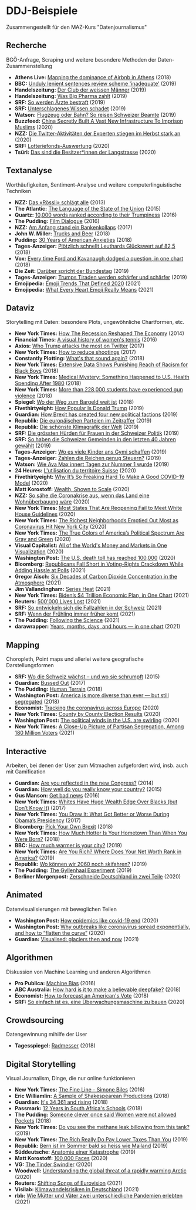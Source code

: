 # DDJ-Beispiele

Zusammengestellt für den MAZ-Kurs "Datenjournalismus"

## Recherche
BGÖ-Anfrage, Scraping und weitere besondere Methoden der Daten-Zusammenstellung
- **Athens Live:** [Mapping the dominance of Airbnb in Athens](https://medium.com/athenslivegr/mapping-the-dominance-of-airbnb-in-athens-4cb9e0657e80) (2018)
- **BBC:** [Unduly lenient sentences review scheme 'inadequate'](https://www.bbc.com/news/uk-47879288) (2019)
- **Handelszeitung:** [Der Club der weissen Männer](https://www.handelszeitung.ch/unternehmen/zahlen-der-club-der-weissen-manner) (2019)
- **Handelszeitung:** [Was Big Pharma zahlt](https://www.handelszeitung.ch/unternehmen/was-big-pharma-zahlt-die-geldflusse-ins-gesundheitswesen) (2019)
- **SRF:** [So werden Ärzte bestraft](https://www.srf.ch/news/schweiz/gesperrte-mediziner-so-werden-aerzte-bestraft) (2019)
- **SRF:** [Unterschlagenes Wissen schadet](https://www.srf.ch/news/schweiz/studien-skandal-unterschlagenes-wissen-schadet) (2019)
- **Watson:** [Flugzeug oder Bahn? So reisen Schweizer Beamte](https://www.watson.ch/schweiz/gesellschaft%20&%20politik/729967208-flugzeug-oder-bahn-so-reisen-die-schweizer-beamten) (2019)
- **Buzzfeed:** [China Secretly Built A Vast New Infrastructure To Imprison Muslims](https://www.buzzfeednews.com/article/meghara/china-new-internment-camps-xinjiang-uighurs-muslims) (2020)
- **NZZ:** [Die Twitter-Aktivitäten der Experten stiegen im Herbst stark an](https://www.nzz.ch/visuals/fast-so-steil-wie-die-infektionskurve-die-twitter-aktivitaeten-der-experten-stiegen-im-herbst-stark-an-ld.1588595) (2020)
- **SRF:** [Lotteriefonds-Auswertung](https://www.srf.ch/news/schweiz/lotteriefonds-auswertung-vor-allem-grossinstitutionen-profitieren) (2020)
- **Tsüri:** [Das sind die Besitzer*innen der Langstrasse](https://tsri.ch/zh/exklusiv-das-sind-die-besitzerinnen-der-langstrasse/) (2020)
## Textanalyse
Worthäufigkeiten, Sentiment-Analyse und weitere computerlinguistische Techniken
- **NZZ:** [Das «Rössli» schlägt alle](https://www.nzz.ch/inland-sommerserie-schweizer-karten-interaktiv/vergleich-restaurantnamen-in-der-schweiz-1.18123894) (2013)
- **The Atlantic:** [The Language of the State of the Union](https://www.theatlantic.com/politics/archive/2015/01/the-language-of-the-state-of-the-union/384575/) (2015)
- **Quartz:** [10,000 words ranked according to their Trumpiness](https://qz.com/836813/10000-words-ranked-according-to-trumpiness/) (2016)
- **The Pudding:** [Film Dialogue](https://pudding.cool/2017/03/film-dialogue/) (2016)
- **NZZ:** [Am Anfang stand ein Bankenkollaps](https://www.nzz.ch/wirtschaft/40-jahre-bankenregulierung-unter-der-lupe-die-worte-welche-die-naechste-finanzkrise-verhindern-sollen-ld.1304103) (2017)
- **John W. Miller:** [Trucks and Beer](https://www.johnwmillr.com/trucks-and-beer/) (2018)
- **Pudding:** [30 Years of American Anxieties](https://pudding.cool/2018/11/dearabby/) (2018)
- **Tages-Anzeiger:** [Plötzlich schnellt Leuthards Glückswert auf 82,5](https://www.tagesanzeiger.ch/schweiz/ploetzlich-schnellt-leuthards-glueckswert-auf-955/story/16555683) (2018)
- **Vox:** [Every time Ford and Kavanaugh dodged a question, in one chart](https://www.vox.com/platform/amp/policy-and-politics/2018/9/28/17914308/kavanaugh-ford-question-dodge-hearing-chart?utm_campaign=alv9n&utm_content=chorus&utm_medium=social&utm_source=twitter&__twitter_impression=true) (2018)
- **Die Zeit:** [Darüber spricht der Bundestag](https://www.zeit.de/politik/deutschland/2019-09/bundestag-jubilaeum-70-jahre-parlament-reden-woerter-sprache-wandel#) (2019)
- **Tages-Anzeiger:** [Trumps Tiraden werden schärfer und schärfer](https://www.tagesanzeiger.ch/ausland/Trumps-Hasstiraden-in-den-sozialen-Medien-nehmen-unaufhoerlich-zu/story/11406769) (2019)
- **Emojipedia:** [Emoji Trends That Defined 2020](https://blog.emojipedia.org/emoji-trends-that-defined-2020/) (2021)
- **Emojipedia:** [What Every Heart Emoji Really Means](https://blog.emojipedia.org/what-every-heart-emoji-really-means/) (2021)
## Dataviz
Storytelling mit Daten: besondere Plots, ungewöhnliche Chartformen, etc.
- **New York Times:** [How The Recession Reshaped The Economy](https://www.nytimes.com/interactive/2014/06/05/upshot/how-the-recession-reshaped-the-economy-in-255-charts.html) (2014)
- **Financial Times:** [A visual history of women's tennis](https://ig.ft.com/sites/visual-history-of-womens-tennis/) (2016)
- **Axios:** [Who Trump attacks the most on Twitter](https://www.axios.com/who-trump-attacks-the-most-on-twitter-1513305449-f084c32e-fcdf-43a3-8c55-2da84d45db34.html) (2017)
- **New York Times:** [How to reduce shootings](https://www.nytimes.com/interactive/2017/11/06/opinion/how-to-reduce-shootings.html) (2017)
- **Constantly Plotting:** [What's that sound again?](https://constantlyplotting.com/whats-that-sound-again/) (2018)
- **New York Times:** [Extensive Data Shows Punishing Reach of Racism for Black Boys](https://www.nytimes.com/interactive/2018/03/19/upshot/race-class-white-and-black-men.html) (2018)
- **New York Times:** [Medical Mystery: Something Happened to U.S. Health Spending After 1980](https://www.nytimes.com/2018/05/14/upshot/medical-mystery-health-spending-1980.html?smtyp=cur&smid=tw-nytimes) (2018)
- **New York Times:** [More than 228,000 students have experienced gun violence](https://www.washingtonpost.com/graphics/2018/local/school-shootings-database/) (2018)
- **Spiegel:** [Wo der Weg zum Bargeld weit ist](https://www.spiegel.de/wirtschaft/service/geldautomaten-wie-sind-sie-in-deutschland-verteilt-a-1226430.html) (2018)
- **Fivethirtyeight:** [How Popular Is Donald Trump](https://projects.fivethirtyeight.com/trump-approval-ratings/?ex_cid=rrpromo) (2019)
- **Guardian:** [How Brexit has created four new political factions](https://www.theguardian.com/politics/ng-interactive/2019/feb/15/how-brexit-revealed-four-new-political-factions) (2019)
- **Republik:** [Die europäischen Parteien im Zeitraffer](https://www.republik.ch/2019/05/13/die-europaeischen-parteien-im-zeitraffer) (2019)
- **Republik:** [Die schönste Klimagrafik der Welt](https://www.republik.ch/2019/04/08/die-schoenste-klimagrafik-der-welt) (2019)
- **SRF:** [Die grössten Hürden für Frauen in der Schweizer Politik](https://www.srf.ch/news/schweiz/wahlen-2019/wahlen-2019-die-groessten-huerden-fuer-frauen-in-der-schweizer-politik) (2019)
- **SRF:** [So haben die Schweizer Gemeinden in den letzten 40 Jahren gewählt](https://www.srf.ch/news/schweiz/wahlen-2019/wahlen-2019-so-haben-die-schweizer-gemeinden-in-den-letzten-40-jahren-gewaehlt) (2019)
- **Tages-Anzeiger:** [Wo es viele Kinder ans Gymi schaffen](https://www.tagesanzeiger.ch/zuerich/region/wo-es-viele-kinder-ans-gymi-schaffen/story/30076325) (2019)
- **Tages-Anzeiger:** [Zahlen die Reichen genug Steuern?](https://interaktiv.tagesanzeiger.ch/2019/zahlen-reiche-genug-steuern/?nosome) (2019)
- **Watson:** [Wie Ava Max innert Tagen zur Nummer 1 wurde](https://www.watson.ch/leben/wissen/270726641-hitparade-diese-kuenstler-kamen-schnell-zu-ihrem-nummer-1-hit-wie-aktuell-ava-max) (2019)
- **24 Heures:** [L'utilisation du territoire Suisse](https://interactif.24heures.ch/2018/utilisation-du-territoire/) (2020)
- **Fivethirtyeight:** [Why It’s So Freaking Hard To Make A Good COVID-19 Model](https://fivethirtyeight.com/features/why-its-so-freaking-hard-to-make-a-good-covid-19-model/) (2020)
- **Matt Korostoff:** [Wealth, Shown to Scale](https://mkorostoff.github.io/1-pixel-wealth/) (2020)
- **NZZ:** [So sähe die Coronakrise aus, wenn das Land eine Wohnüberbauung wäre](https://www.nzz.ch/schweiz/corona-in-der-schweiz-wie-covid-19-unser-leben-veraendert-hat-ld.1588566) (2020)
- **New York Times:** [Most States That Are Reopening Fail to Meet White House Guidelines](https://www.nytimes.com/interactive/2020/05/07/us/coronavirus-states-reopen-criteria.html) (2020)
- **New York Times:** [The Richest Neighborhoods Emptied Out Most as Coronavirus Hit New York City](https://www.nytimes.com/interactive/2020/05/15/upshot/who-left-new-york-coronavirus.html) (2020)
- **New York Times:** [The True Colors of America’s Political Spectrum Are Gray and Green](https://www.nytimes.com/interactive/2020/09/02/upshot/america-political-spectrum.html) (2020)
- **Visual Capitalist:** [All of the World's Money and Markets in One Visualization](https://www.visualcapitalist.com/all-of-the-worlds-money-and-markets-in-one-visualization-2020/) (2020)
- **Washington Post:** [The U.S. death toll has reached 100,000](https://www.washingtonpost.com/graphics/2020/national/100000-deaths-american-coronavirus/?itid=hp_hp-bignews4_animated-map%3Ahomepage%2Fstory-ans) (2020)
- **Bloomberg:** [Republicans Fall Short in Voting-Rights Crackdown While Adding Hassle at Polls](https://www.bloomberg.com/graphics/2021-voting-laws/?utm_medium=deeplink&sref=TyeWAPOj) (2021)
- **Gregor Aisch:** [Six Decades of Carbon Dioxide Concentration in the Atmosphere](https://www.datawrapper.de/_/OHgEm/) (2021)
- **Jim Vallandingham:** [Series Heat](https://vallandingham.me/seriesheat/?s=03#/?id=tt0460649) (2021)
- **New York Times:** [Biden’s $4 Trillion Economic Plan, in One Chart](https://www.nytimes.com/2021/04/28/upshot/biden-families-plan-american-rescue-infrastructure.html) (2021)
- **Reuters:** [500'000 Lives Lost](https://graphics.reuters.com/HEALTH-CORONAVIRUS/USA-CASUALTIES-CHRONOLOGY/xklpyomnrpg/index.html) (2021)
- **SRF:** [So entwickeln sich die Fallzahlen in der Schweiz](https://www.srf.ch/news/schweiz/coronavirus-so-entwickeln-sich-die-fallzahlen-in-der-schweiz) (2021)
- **SRF:** [Wenn der Frühling immer früher komt](https://www.srf.ch/news/schweiz/globale-erwaermung-wenn-der-fruehling-immer-frueher-kommt?wt_mc_o=srf.share.app.srf-app.unknown) (2021)
- **The Pudding:** [Following the Science](https://pudding.cool/2021/03/covid-science/) (2021)
- **darawrapper:** [Years, months, days, and hours — in one chart](https://blog.datawrapper.de/different-time-scales-in-one-chart/?s=03) (2021)
## Mapping
Choropleth, Point maps und allerlei weitere geografische Darstellungsformen
- **SRF:** [Wo die Schweiz wächst – und wo sie schrumpft](https://www.srf.ch/news/wo-die-schweiz-waechst-und-wo-sie-schrumpft-2) (2015)
- **Guardian:** [Bussed Out](https://www.theguardian.com/us-news/ng-interactive/2017/dec/20/bussed-out-america-moves-homeless-people-country-study) (2017)
- **The Pudding:** [Human Terrain](https://pudding.cool/2018/10/city_3d/) (2018)
- **Washington Post:** [America is more diverse than ever — but still segregated](https://www.theguardian.com/us-news/ng-interactive/2017/dec/20/bussed-out-america-moves-homeless-people-country-study) (2018)
- **Economist:** [Tracking the coronavirus across Europe](https://www.economist.com/graphic-detail/2020/07/03/tracking-the-coronavirus-across-europe) (2020)
- **New York Times:** [County by County Election Results](https://www.nytimes.com/interactive/2020/11/05/us/texas-election-results.html) (2020)
- **Washington Post:** [The political winds in the U.S. are swirling](https://www.washingtonpost.com/graphics/2020/elections/electorate-changes-2016-election-vs-2020/) (2020)
- **New York Times:** [A Close-Up Picture of Partisan Segregation, Among 180 Million Voters](https://www.nytimes.com/interactive/2021/03/17/upshot/partisan-segregation-maps.html) (2021)
## Interactive
Arbeiten, bei denen der User zum Mitmachen aufgefordert wird, insb. auch mit Gamification
- **Guardian:** [Are you reflected in the new Congress?](https://www.theguardian.com/us-news/ng-interactive/2014/nov/06/-sp-congress-diversity-women-race-lgbt-are-you-represented) (2014)
- **Guardian:** [How well do you really know your country?](https://www.theguardian.com/world/ng-interactive/2015/dec/02/how-well-do-you-really-know-your-country-take-our-quiz) (2015)
- **Gus Manson:** [Get bad news](https://www.getbadnews.com/#intro) (2016)
- **New York Times:** [Whites Have Huge Wealth Edge Over Blacks (but Don’t Know It)](https://www.nytimes.com/interactive/2017/09/18/upshot/black-white-wealth-gap-perceptions.html) (2017)
- **New York Times:** [You Draw It: What Got Better or Worse During Obama’s Presidency](https://www.nytimes.com/interactive/2017/01/15/us/politics/you-draw-obama-legacy.html) (2017)
- **Bloomberg:** [Pick Your Own Brexit](https://www.bloomberg.com/graphics/2018-pick-your-own-brexit/) (2018)
- **New York Times:** [How Much Hotter Is Your Hometown Than When You Were Born?](https://www.nytimes.com/interactive/2018/08/30/climate/how-much-hotter-is-your-hometown.html?smid=fb-nytimes&smtyp=cur) (2018)
- **BBC:** [How much warmer is your city?](https://www.bbc.co.uk/news/resources/idt-985b9374-596e-4ae6-aa04-7fbcae4cb7ee) (2019)
- **New York Times:** [Are You Rich? Where Does Your Net Worth Rank in America?](https://www.nytimes.com/interactive/2019/08/12/upshot/are-you-rich-where-does-your-net-worth-rank-wealth.html) (2019)
- **Republik:** [Wo können wir 2060 noch skifahren?](https://www.republik.ch/2019/02/06/wo-koennen-wir-im-jahr-2060-noch-ski-fahren) (2019)
- **The Pudding:** [The Gyllenhaal Experiment](https://pudding.cool/2019/02/gyllenhaal/) (2019)
- **Berliner Morgenpost:** [Zerschneide Deutschland in zwei Teile](https://interaktiv.morgenpost.de/deutschland-teilen-deutsche-einheit-wiedervereinigung/) (2020)
## Animated
Datenvisualisierungen mit beweglichen Teilen
- **Washington Post:** [How epidemics like covid-19 end](https://www.washingtonpost.com/graphics/2020/health/coronavirus-how-epidemics-spread-and-end/?tid=a_inl_manual&tidloc=10) (2020)
- **Washington Post:** [Why outbreaks like coronavirus spread exponentially, and how to “flatten the curve”](https://www.washingtonpost.com/graphics/2020/world/corona-simulator/) (2020)
- **Guardian:** [Visualised: glaciers then and now](https://www.theguardian.com/environment/ng-interactive/2021/apr/29/visualised-glaciers-now-and-then) (2021)
## Algorithmen
Diskussion von Machine Learning und anderen Algorithmen
- **Pro Publica:** [Machine Bias](https://www.propublica.org/article/machine-bias-risk-assessments-in-criminal-sentencing) (2016)
- **ABC Australia:** [How hard is it to make a believable deepfake?](https://www.abc.net.au/news/2018-09-28/fake-news-how-hard-is-it-to-make-a-deepfake-video/10313906) (2018)
- **Economist:** [How to forecast an American's Vote](https://www.economist.com/graphic-detail/2018/11/03/how-to-forecast-an-americans-vote) (2018)
- **SRF:** [So einfach ist es, eine Überwachungsmaschine zu bauen](https://www.srf.ch/news/schweiz/automatische-gesichtserkennung-so-einfach-ist-es-eine-ueberwachungsmaschine-zu-bauen) (2020)
## Crowdsourcing
Datengewinnung mihilfe der User
- **Tagesspiegel:** [Radmesser](https://interaktiv.tagesspiegel.de/radmesser/index.html) (2018)
## Digital Storytelling
Visual Journalism, Dinge, die nur online funktionieren
- **New York Times:** [The Fine Line - Simone Biles](https://www.nytimes.com/interactive/2016/08/05/sports/olympics-gymnast-simone-biles.html) (2016)
- **Eric Williamlin:** [A Sample of Shakespearean Productions](https://ericwilliamlin.com/shakespeare_production_data/) (2018)
- **Guardian:** [It's 34,361 and rising](https://www.theguardian.com/world/2018/jun/20/the-list-europe-migrant-bodycount) (2018)
- **Passmark:** [12 Years in South Africa's Schools](http://passmark.org.za/schools/) (2018)
- **The Pudding:** [Someone clever once said Women were not allowed Pockets](https://pudding.cool/2018/08/pockets/) (2018)
- **New York Times:** [Do you see the methane leak billowing from this tank?](https://www.nytimes.com/interactive/2019/12/12/climate/texas-methane-super-emitters.html) (2019)
- **New York Times:** [The Rich Really Do Pay Lower Taxes Than You](https://www.nytimes.com/interactive/2019/10/06/opinion/income-tax-rate-wealthy.html) (2019)
- **Republik:** [Bern ist im Sommer bald so heiss wie Mailand](https://www.republik.ch/2019/07/11/bern-ist-im-sommer-bald-so-heiss-wie-mailand) (2019)
- **Süddeutsche:** [Anatomie einer Katastrophe](https://projekte.sueddeutsche.de/artikel/politik/was-die-klimakrise-wirklich-bedeutet-e946076/) (2019)
- **Matt Korostoff:** [100,000 Faces](https://mkorostoff.github.io/hundred-thousand-faces/) (2020)
- **VG:** [The Tinder Swindler](https://www.vg.no/spesial/2019/tindersvindleren/english/) (2020)
- **Woodwell:** [Understanding the global threat of a rapidly warming Arctic](https://www.woodwellclimate.org/research-area/arctic/) (2020)
- **Reuters:** [Shifting Songs of Eurovision](https://graphics.reuters.com/MUSIC-EUROVISION/FINAL/rlgvdyeqzpo/index.html) (2021)
- **Visilab:** [Klimawandelsrisiken in Deutschland](https://klima-risiken.vislab.io/) (2021)
- **rbb:** [Wie Mütter und Väter zwei unterschiedliche Pandemien erlebten](https://www.rbb24.de/politik/thema/corona/beitraege/2021/09/lockdown-auswirkungen-gender-care-gap-muetter-vaeter-familie.html) (2021)
